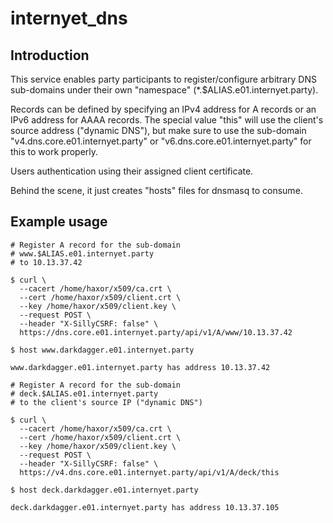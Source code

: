 # internyet\_dns

## Introduction
This service enables party participants to register/configure arbitrary DNS
sub-domains under their own "namespace" (\*.\$ALIAS.e01.internyet.party).  
  
Records can be defined by specifying an IPv4 address for A records or an IPv6
address for AAAA records. The special value "this" will use the client's
source address ("dynamic DNS"), but make sure to use the sub-domain
"v4.dns.core.e01.internyet.party" or "v6.dns.core.e01.internyet.party" for
this to work properly.  
  
Users authentication using their assigned client certificate.  
  
Behind the scene, it just creates "hosts" files for dnsmasq to consume.


## Example usage
```
# Register A record for the sub-domain
# www.$ALIAS.e01.internyet.party
# to 10.13.37.42

$ curl \
  --cacert /home/haxor/x509/ca.crt \
  --cert /home/haxor/x509/client.crt \
  --key /home/haxor/x509/client.key \
  --request POST \
  --header "X-SillyCSRF: false" \
  https://dns.core.e01.internyet.party/api/v1/A/www/10.13.37.42

$ host www.darkdagger.e01.internyet.party

www.darkdagger.e01.internyet.party has address 10.13.37.42

# Register A record for the sub-domain
# deck.$ALIAS.e01.internyet.party
# to the client's source IP ("dynamic DNS")

$ curl \
  --cacert /home/haxor/x509/ca.crt \
  --cert /home/haxor/x509/client.crt \
  --key /home/haxor/x509/client.key \
  --request POST \
  --header "X-SillyCSRF: false" \
  https://v4.dns.core.e01.internyet.party/api/v1/A/deck/this

$ host deck.darkdagger.e01.internyet.party

deck.darkdagger.e01.internyet.party has address 10.13.37.105
```
